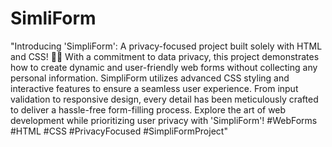 # SimliForm
"Introducing 'SimpliForm': A privacy-focused project built solely with HTML and CSS! 📝🎨 With a commitment to data privacy, this project demonstrates how to create dynamic and user-friendly web forms without collecting any personal information. SimpliForm utilizes advanced CSS styling and interactive features to ensure a seamless user experience. From input validation to responsive design, every detail has been meticulously crafted to deliver a hassle-free form-filling process. Explore the art of web development while prioritizing user privacy with 'SimpliForm'! #WebForms #HTML #CSS #PrivacyFocused #SimpliFormProject"
